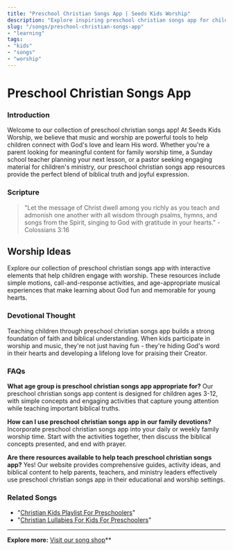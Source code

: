 ```yaml
---
title: "Preschool Christian Songs App | Seeds Kids Worship"
description: "Explore inspiring preschool christian songs app for children's worship and faith development. Biblical music resources for families and ministry."
slug: "/songs/preschool-christian-songs-app"
- "learning"
tags:
- "kids"
- "songs"
- "worship"
---
```


# Preschool Christian Songs App

### Introduction

Welcome to our collection of preschool christian songs app! At Seeds Kids Worship, we believe that music and worship are powerful tools to help children connect with God's love and learn His word. Whether you're a parent looking for meaningful content for family worship time, a Sunday school teacher planning your next lesson, or a pastor seeking engaging material for children's ministry, our preschool christian songs app resources provide the perfect blend of biblical truth and joyful expression.

### Scripture

> "Let the message of Christ dwell among you richly as you teach and admonish one another with all wisdom through psalms, hymns, and songs from the Spirit, singing to God with gratitude in your hearts." - Colossians 3:16

## Worship Ideas

Explore our collection of preschool christian songs app with interactive elements that help children engage with worship. These resources include simple motions, call-and-response activities, and age-appropriate musical experiences that make learning about God fun and memorable for young hearts.

### Devotional Thought

Teaching children through preschool christian songs app builds a strong foundation of faith and biblical understanding. When kids participate in worship and music, they're not just having fun - they're hiding God's word in their hearts and developing a lifelong love for praising their Creator.

### FAQs

**What age group is preschool christian songs app appropriate for?**
Our preschool christian songs app content is designed for children ages 3-12, with simple concepts and engaging activities that capture young attention while teaching important biblical truths.

**How can I use preschool christian songs app in our family devotions?**
Incorporate preschool christian songs app into your daily or weekly family worship time. Start with the activities together, then discuss the biblical concepts presented, and end with prayer.

**Are there resources available to help teach preschool christian songs app?**
Yes! Our website provides comprehensive guides, activity ideas, and biblical content to help parents, teachers, and ministry leaders effectively use preschool christian songs app in their educational and worship settings.

### Related Songs

- "[Christian Kids Playlist For Preschoolers](/songs/christian-kids-playlist-for-preschoolers/)"
- "[Christian Lullabies For Kids For Preschoolers](/songs/christian-lullabies-for-kids-for-preschoolers/)"

---

**Explore more:** [Visit our song shop](https://seedskidsworship.com/shop)**

<!-- Schema Markup -->
<script type="application/ld+json">
{
  "@context": "https://schema.org",
  "@type": "MusicRecording",
  "name": "Preschool Christian Songs App",
  "byArtist": {
    "@type": "MusicGroup",
    "name": "Seeds Kids Worship"
  },
  "isFamilyFriendly": true,
  "url": "https://seedskidsworship.com/songs/preschool-christian-songs-app/"
}
</script>